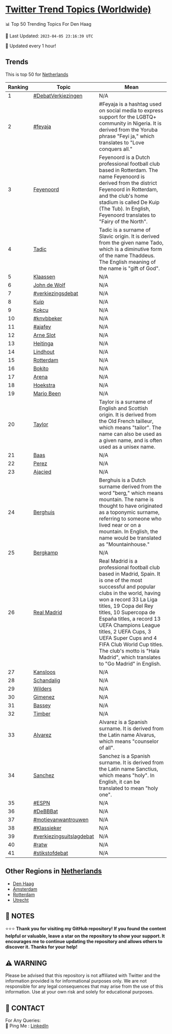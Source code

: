 [Twitter Trend Topics (Worldwide)](https://github.com/ErcinDedeoglu/Twitter-Trend-Topics)
==========


📊 Top 50 Trending Topics For Den Haag

📆 Last Updated: `2023-04-05 23:16:39 UTC`

🔧 Updated every 1 hour!


## Trends

This is top 50 for [Netherlands](</Netherlands>)

| Ranking | Topic | Mean |
| ------- | ------------ | ------------ |
| 1 | [#DebatVerkiezingen](http://twitter.com/search?q=%23DebatVerkiezingen) | N/A |
| 2 | [#feyaja](http://twitter.com/search?q=%23feyaja) | #Feyaja is a hashtag used on social media to express support for the LGBTQ+ community in Nigeria. It is derived from the Yoruba phrase "Feyi ja," which translates to "Love conquers all." |
| 3 | [Feyenoord](http://twitter.com/search?q=Feyenoord) | Feyenoord is a Dutch professional football club based in Rotterdam. The name Feyenoord is derived from the district Feyenoord in Rotterdam, and the club's home stadium is called De Kuip (The Tub). In English, Feyenoord translates to "Fairy of the North". |
| 4 | [Tadic](http://twitter.com/search?q=Tadic) | Tadic is a surname of Slavic origin. It is derived from the given name Tado, which is a diminutive form of the name Thaddeus. The English meaning of the name is "gift of God". |
| 5 | [Klaassen](http://twitter.com/search?q=Klaassen) | N/A |
| 6 | [John de Wolf](http://twitter.com/search?q=John+de+Wolf) | N/A |
| 7 | [#verkiezingsdebat](http://twitter.com/search?q=%23verkiezingsdebat) | N/A |
| 8 | [Kuip](http://twitter.com/search?q=Kuip) | N/A |
| 9 | [Kokcu](http://twitter.com/search?q=Kokcu) | N/A |
| 10 | [#knvbbeker](http://twitter.com/search?q=%23knvbbeker) | N/A |
| 11 | [#ajafey](http://twitter.com/search?q=%23ajafey) | N/A |
| 12 | [Arne Slot](http://twitter.com/search?q=Arne+Slot) | N/A |
| 13 | [Heitinga](http://twitter.com/search?q=Heitinga) | N/A |
| 14 | [Lindhout](http://twitter.com/search?q=Lindhout) | N/A |
| 15 | [Rotterdam](http://twitter.com/search?q=Rotterdam) | N/A |
| 16 | [Bokito](http://twitter.com/search?q=Bokito) | N/A |
| 17 | [Arena](http://twitter.com/search?q=Arena) | N/A |
| 18 | [Hoekstra](http://twitter.com/search?q=Hoekstra) | N/A |
| 19 | [Mario Been](http://twitter.com/search?q=Mario+Been) | N/A |
| 20 | [Taylor](http://twitter.com/search?q=Taylor) | Taylor is a surname of English and Scottish origin. It is derived from the Old French tailleur, which means "tailor". The name can also be used as a given name, and is often used as a unisex name. |
| 21 | [Baas](http://twitter.com/search?q=Baas) | N/A |
| 22 | [Perez](http://twitter.com/search?q=Perez) | N/A |
| 23 | [Ajacied](http://twitter.com/search?q=Ajacied) | N/A |
| 24 | [Berghuis](http://twitter.com/search?q=Berghuis) | Berghuis is a Dutch surname derived from the word "berg," which means mountain. The name is thought to have originated as a toponymic surname, referring to someone who lived near or on a mountain. In English, the name would be translated as "Mountainhouse." |
| 25 | [Bergkamp](http://twitter.com/search?q=Bergkamp) | N/A |
| 26 | [Real Madrid](http://twitter.com/search?q=Real+Madrid) | Real Madrid is a professional football club based in Madrid, Spain. It is one of the most successful and popular clubs in the world, having won a record 33 La Liga titles, 19 Copa del Rey titles, 10 Supercopa de España titles, a record 13 UEFA Champions League titles, 2 UEFA Cups, 3 UEFA Super Cups and 4 FIFA Club World Cup titles. The club's motto is "Hala Madrid", which translates to "Go Madrid" in English. |
| 27 | [Kansloos](http://twitter.com/search?q=Kansloos) | N/A |
| 28 | [Schandalig](http://twitter.com/search?q=Schandalig) | N/A |
| 29 | [Wilders](http://twitter.com/search?q=Wilders) | N/A |
| 30 | [Gimenez](http://twitter.com/search?q=Gimenez) | N/A |
| 31 | [Bassey](http://twitter.com/search?q=Bassey) | N/A |
| 32 | [Timber](http://twitter.com/search?q=Timber) | N/A |
| 33 | [Alvarez](http://twitter.com/search?q=Alvarez) | Alvarez is a Spanish surname. It is derived from the Latin name Alvarus, which means "counselor of all". |
| 34 | [Sanchez](http://twitter.com/search?q=Sanchez) | Sanchez is a Spanish surname. It is derived from the Latin name Sanctius, which means "holy". In English, it can be translated to mean "holy one". |
| 35 | [#ESPN](http://twitter.com/search?q=%23ESPN) | N/A |
| 36 | [#DeBBBat](http://twitter.com/search?q=%23DeBBBat) | N/A |
| 37 | [#motievanwantrouwen](http://twitter.com/search?q=%23motievanwantrouwen) | N/A |
| 38 | [#Klassieker](http://twitter.com/search?q=%23Klassieker) | N/A |
| 39 | [#verkiezingsuitslagdebat](http://twitter.com/search?q=%23verkiezingsuitslagdebat) | N/A |
| 40 | [#ratw](http://twitter.com/search?q=%23ratw) | N/A |
| 41 | [#stikstofdebat](http://twitter.com/search?q=%23stikstofdebat) | N/A |



## Other Regions in [Netherlands](</Netherlands>)

* [Den Haag](</Netherlands/Den Haag.md>)
* [Amsterdam](</Netherlands/Amsterdam.md>)
* [Rotterdam](</Netherlands/Rotterdam.md>)
* [Utrecht](</Netherlands/Utrecht.md>)



## 📝 NOTES

⭐⭐⭐ **Thank you for visiting my GitHub repository! If you found the content helpful or valuable, leave a star on the repository to show your support. It encourages me to continue updating the repository and allows others to discover it. Thanks for your help!**


## ⚠️ WARNING

Please be advised that this repository is not affiliated with Twitter and the information provided is for informational purposes only. We are not responsible for any legal consequences that may arise from the use of this information. Use at your own risk and solely for educational purposes.


## 📨 CONTACT

 For Any Queries:  
            🏓 Ping Me : [LinkedIn](https://www.linkedin.com/in/ercindedeoglu/)
